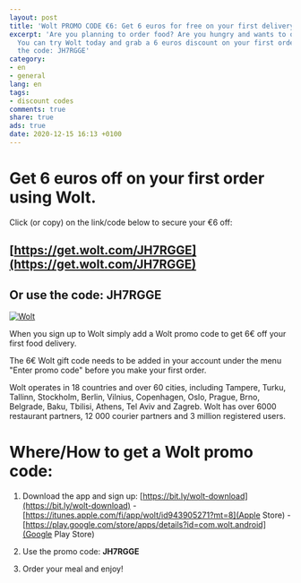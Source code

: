 ```yaml
---
layout: post
title: 'Wolt PROMO CODE €6: Get 6 euros for free on your first delivery using Wolt'
excerpt: 'Are you planning to order food? Are you hungry and wants to order something?
  You can try Wolt today and grab a 6 euros discount on your first order! Just use
  the code: JH7RGGE'
category:
- en
- general
lang: en
tags:
- discount codes
comments: true
share: true
ads: true
date: 2020-12-15 16:13 +0100
---
```

# Get 6 euros off on your first order using Wolt.

Click (or copy) on the link/code below to secure your €6 off:

## [https://get.wolt.com/JH7RGGE](https://get.wolt.com/JH7RGGE)

## Or use the code: JH7RGGE

[![Wolt](/blog/images/2020/wolt-code.png)](https://get.wolt.com/JH7RGGE)

When you sign up to Wolt simply add a Wolt promo code to get 6€ off your first food delivery.

The 6€ Wolt gift code needs to be added in your account under the menu "Enter promo code" before you make your first order.

Wolt operates in 18 countries and over 60 cities, including Tampere, Turku, Tallinn, Stockholm, Berlin, Vilnius, Copenhagen, Oslo, Prague, Brno, Belgrade, Baku, Tbilisi, Athens, Tel Aviv and Zagreb. Wolt has over 6000 restaurant partners, 12 000 courier partners and 3 million registered users.

# Where/How to get a Wolt promo code:

1. Download the app and sign up: [https://bit.ly/wolt-download](https://bit.ly/wolt-download) - [https://itunes.apple.com/fi/app/wolt/id943905271?mt=8](Apple Store) - [https://play.google.com/store/apps/details?id=com.wolt.android](Google Play Store)

2. Use the promo code: **JH7RGGE**

3. Order your meal and enjoy!
